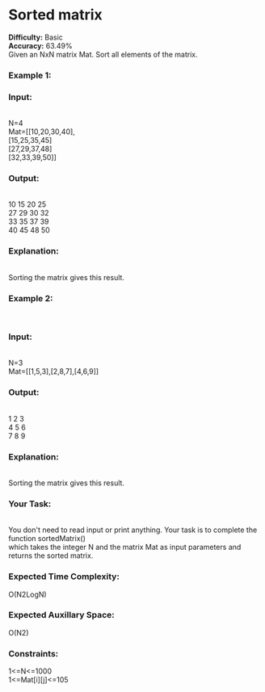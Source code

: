 <h1>Sorted matrix</h1>
<b>Difficulty:</b> Basic<br><b>Accuracy:</b> 63.49%<br>
Given an NxN matrix Mat. Sort all elements of the matrix.

<h3>Example 1:</h3>

<h3>Input:</h3><br>
N=4<br>
Mat=[[10,20,30,40],<br>
[15,25,35,45] <br>
[27,29,37,48] <br>
[32,33,39,50]]<br>
<h3>Output:</h3><br>
10 15 20 25 <br>
27 29 30 32<br>
33 35 37 39<br>
40 45 48 50<br>
<h3>Explanation:</h3><br>
Sorting the matrix gives this result.
<h3>Example 2:</h3><br>

<h3>Input:</h3><br>
N=3<br>
Mat=[[1,5,3],[2,8,7],[4,6,9]]<br>
<h3>Output:</h3><br>
1 2 3 <br>
4 5 6<br>
7 8 9<br>
<h3>Explanation:</h3><br>
Sorting the matrix gives this result.<br>
<h3>Your Task:</h3><br>
You don't need to read input or print anything. Your task is to complete the function sortedMatrix() <br>which takes the integer N and the matrix Mat as input parameters and returns the sorted matrix.


<h3>Expected Time Complexity:</h3>O(N2LogN)<br>
<h3>Expected Auxillary Space:</h3>O(N2)<br>


<h3>Constraints:<br></h3>
1<=N<=1000<br>
1<=Mat[i][j]<=105<br>
